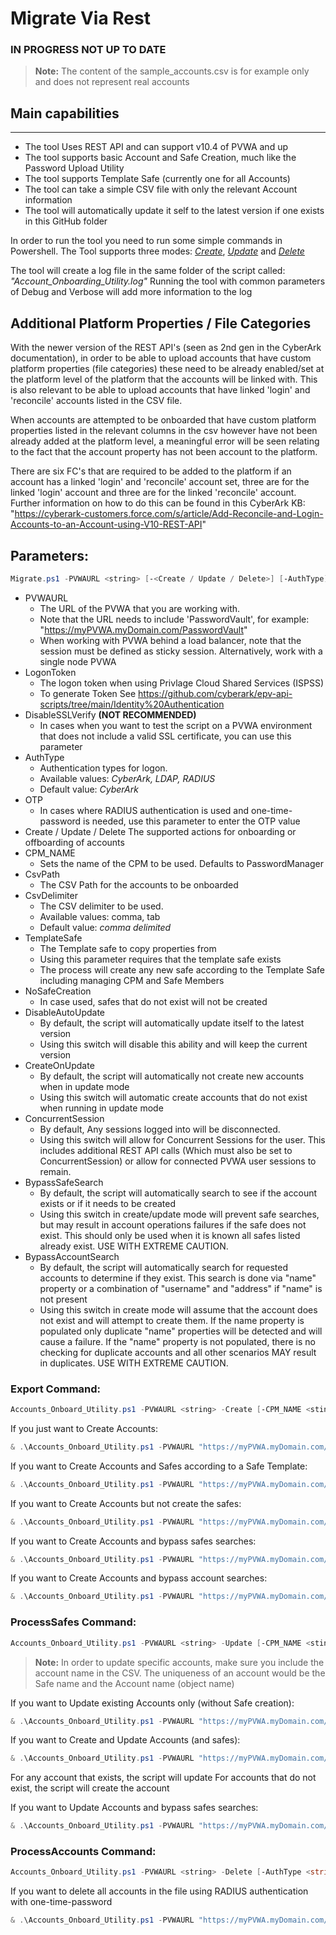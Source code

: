 # Migrate Via Rest


### IN PROGRESS NOT UP TO DATE

> **Note:** The content of the sample_accounts.csv is for example only and does not represent real accounts

## Main capabilities
-----------------
- The tool Uses REST API and can support v10.4 of PVWA and up
- The tool supports basic Account and Safe Creation, much like the Password Upload Utility
- The tool supports Template Safe (currently one for all Accounts)
- The tool can take a simple CSV file with only the relevant Account information
- The tool will automatically update it self to the latest version if one exists in this GitHub folder

In order to run the tool you need to run some simple commands in Powershell.
The Tool supports three modes: [*Create*](#create-command), [*Update*](#update-command) and [*Delete*](#delete-command)

The tool will create a log file in the same folder of the script called: _"Account_Onboarding_Utility.log"_
Running the tool with common parameters of Debug and Verbose will add more information to the log

## Additional Platform Properties / File Categories
With the newer version of the REST API's (seen as 2nd gen in the CyberArk documentation), in order to be able to upload accounts that have custom platform properties (file categories) these need to be already enabled/set at the platform level of the platform that the accounts will be linked with. This is also relevant to be able to upload accounts that have linked 'login' and 'reconcile' accounts listed in the CSV file.

When accounts are attempted to be onboarded that have custom platform properties listed in the relevant columns in the csv however have not been already added at the platform level, a meaningful error will be seen relating to the fact that the account property has not been account to the platform.

There are six FC's that are required to be added to the platform if an account has a linked 'login' and 'reconcile' account set, three are for the linked 'login' account and three are for the linked 'reconcile' account. Further information on how to do this can be found in this CyberArk KB:
 "https://cyberark-customers.force.com/s/article/Add-Reconcile-and-Login-Accounts-to-an-Account-using-V10-REST-API"

## Parameters:
```powershell
Migrate.ps1 -PVWAURL <string> [-<Create / Update / Delete>] [-AuthType] [-OTP] [-TemplateSafe] [-CsvPath] [-CsvDelimiter] [-DisableSSLVerify] [-NoSafeCreation] [-DisableAutoUpdate] [-CreateOnUpdate] -[ConcurrentSession] [-BypassSafeSearch] [-BypassAccountSearch]
```
- PVWAURL
	- The URL of the PVWA that you are working with. 
	- Note that the URL needs to include 'PasswordVault', for example: "https://myPVWA.myDomain.com/PasswordVault"
	- When working with PVWA behind a load balancer, note that the session must be defined as sticky session. Alternatively, work with a single node PVWA
- LogonToken
	- The logon token when using Privlage Cloud Shared Services (ISPSS)
	- To generate Token See https://github.com/cyberark/epv-api-scripts/tree/main/Identity%20Authentication 
- DisableSSLVerify
	**(NOT RECOMMENDED)**
	- In cases when you want to test the script on a PVWA environment that does not include a valid SSL certificate, you can use this parameter
- AuthType
	- Authentication types for logon. 
	- Available values: _CyberArk, LDAP, RADIUS_
	- Default value: _CyberArk_
- OTP
	- In cases where RADIUS authentication is used and one-time-password is needed, use this parameter to enter the OTP value
- Create / Update / Delete
	The supported actions for onboarding or offboarding of accounts
- CPM_NAME
	- Sets the name of the CPM to be used. Defaults to PasswordManager
- CsvPath
	- The CSV Path for the accounts to be onboarded
- CsvDelimiter
	- The CSV delimiter to be used.
	- Available values: comma, tab
	- Default value: _comma delimited_
- TemplateSafe
	- The Template safe to copy properties from
	- Using this parameter requires that the template safe exists
	- The process will create any new safe according to the Template Safe including managing CPM and Safe Members
- NoSafeCreation
	- In case used, safes that do not exist will not be created
- DisableAutoUpdate
	- By default, the script will automatically update itself to the latest version
	- Using this switch will disable this ability and will keep the current version
- CreateOnUpdate
	- By default, the script will automatically not create new accounts when in update mode
	- Using this switch will automatic create accounts that do not exist when running in update mode
- ConcurrentSession
	- By default, Any sessions logged into will be disconnected.
	- Using this switch will allow for Concurrent Sessions for the user. This includes additional REST API calls (Which must also be set to ConcurrentSession) or allow for connected PVWA user sessions to remain.
- BypassSafeSearch
	- By default, the script will automatically search to see if the account exists or if it needs to be created
	- Using this switch in create/update mode will prevent safe searches, but may result in account operations failures if the safe does not exist. This should only be used when it is known all safes listed already exist. USE WITH EXTREME CAUTION.
- BypassAccountSearch
	- By default, the script will automatically search for requested accounts to determine if they exist. This search is done via "name" property or a combination of "username" and "address" if "name" is not present
	- Using this switch in create mode will assume that the account does not exist and will attempt to create them. If the name property is populated only duplicate "name" properties will be detected and will cause a failure.  If the "name" property is not populated, there is no checking for duplicate accounts and all other scenarios MAY result in duplicates. USE WITH EXTREME CAUTION. 

### Export Command:
```powershell
Accounts_Onboard_Utility.ps1 -PVWAURL <string> -Create [-CPM_NAME <sting>] [-AuthType <string>] [-LogonToken $token] [-OTP <string>] [-TemplateSafe <string>] [-CsvPath <string>] [-CsvDelimiter <string>] [-DisableSSLVerify] [-NoSafeCreation] [<CommonParameters>]
```

If you just want to Create Accounts:
```powershell
& .\Accounts_Onboard_Utility.ps1 -PVWAURL "https://myPVWA.myDomain.com/PasswordVault"  -CsvPath .\accounts.csv -Create
```

If you want to Create Accounts and Safes according to a Safe Template:
```powershell
& .\Accounts_Onboard_Utility.ps1 -PVWAURL "https://myPVWA.myDomain.com/PasswordVault" -CsvPath .\accounts.csv -Create -TemplateSafe “MyTemplateSafe”
```

If you want to Create Accounts but not create the safes:
```powershell
& .\Accounts_Onboard_Utility.ps1 -PVWAURL "https://myPVWA.myDomain.com/PasswordVault" -CsvPath .\accounts.csv -Create -NoSafeCreation
```

If you want to Create Accounts and bypass safes searches:
```powershell
& .\Accounts_Onboard_Utility.ps1 -PVWAURL "https://myPVWA.myDomain.com/PasswordVault" -CsvPath .\accounts.csv -Create -BypassSafeSearch
```

If you want to Create Accounts and bypass account searches:
```powershell
& .\Accounts_Onboard_Utility.ps1 -PVWAURL "https://myPVWA.myDomain.com/PasswordVault" -CsvPath .\accounts.csv -Create -BypassAccountSearch
```

### ProcessSafes Command:
```powershell
Accounts_Onboard_Utility.ps1 -PVWAURL <string> -Update [-CPM_NAME <sting>] [-AuthType <string>] [-LogonToken $token] [-OTP <string>] [-CsvPath <string>] [-CsvDelimiter <string>] [-DisableSSLVerify] [-NoSafeCreation] [<CommonParameters>]
```

> **Note:** In order to update specific accounts, make sure you include the account name in the CSV. The uniqueness of an account would be the Safe name and the Account name (object name)

If you want to Update existing Accounts only (without Safe creation):
```powershell
& .\Accounts_Onboard_Utility.ps1 -PVWAURL "https://myPVWA.myDomain.com/PasswordVault" -CsvPath .\accounts.csv -Update -NoSafeCreation
```

If you want to Create and Update Accounts (and safes):
```powershell
& .\Accounts_Onboard_Utility.ps1 -PVWAURL "https://myPVWA.myDomain.com/PasswordVault" -CsvPath .\accounts.csv -Update -CreateOnUpdate
```
For any account that exists, the script will update
For accounts that do not exist, the script will create the account

If you want to Update Accounts and bypass safes searches:
```powershell
& .\Accounts_Onboard_Utility.ps1 -PVWAURL "https://myPVWA.myDomain.com/PasswordVault" -CsvPath .\accounts.csv -Update -BypassSafeSearch
```

### ProcessAccounts Command:
```powershell
Accounts_Onboard_Utility.ps1 -PVWAURL <string> -Delete [-AuthType <string>] [-LogonToken $token] [-OTP <string>] [-CsvPath <string>] [-CsvDelimiter <string>] [-DisableSSLVerify] [<CommonParameters>]
```

If you want to delete all accounts in the file using RADIUS authentication with one-time-password
```powershell
& .\Accounts_Onboard_Utility.ps1 -PVWAURL "https://myPVWA.myDomain.com/PasswordVault" -AuthType "radius" -OTP 1234 -CsvPath .\accounts.csv -Delete
```
